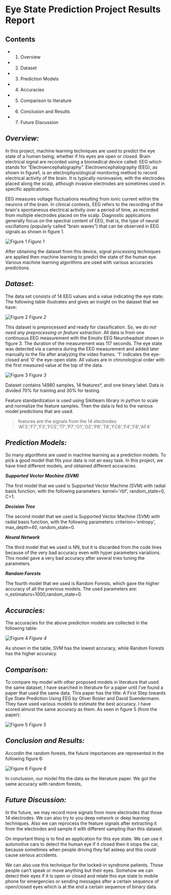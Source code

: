 # Eye State Prediction Project Results Report


## Contents

- 1. Overview
- 2. Dataset
- 3. Prediction Models
- 4. Accuracies
- 5. Comparison to literature
- 6. Conclusion and Results
- 7. Future Discussion


## _Overview:_

In this project, machine learning techniques are used to predict the eye state of a
human being; whether if his eyes are open or closed. Brain electrical signal are recorded using a
biomedical device called: EEG which stands for “Electroencephalography”.
Electroencephalography (EEG), as shown in figure1, is an electrophysiological monitoring
method to record electrical activity of the brain. It is typically noninvasive, with the electrodes
placed along the scalp, although invasive electrodes are sometimes used in specific
applications.

EEG measures voltage fluctuations resulting from ionic current within the neurons of the brain.
In clinical contexts, EEG refers to the recording of the brain's spontaneous electrical activity
over a period of time, as recorded from multiple electrodes placed on the scalp. Diagnostic
applications generally focus on the spectral content of EEG, that is, the type of neural
oscillations (popularly called "brain waves") that can be observed in EEG signals as shown in
figure 1.

![Figure 1](Figures/fig1.png)
*Figure 1*

After obtaining the dataset from this device, signal processing techniques are applied then
machine learning to predict the state of the human eye. Various machine learning algorithms
are used with various accuracies predictions.

## _Dataset:_

The data set consists of 14 EEG values and a value indicating the eye state. The following
table illustrates and gives an insight on the dataset that we have:

![Figure 2](Figures/fig2.PNG)
*Figure 2*

This dataset is preprocessed and ready for classification. So, we _do not need any preprocessing
or feature extraction_. All data is from one continuous EEG measurement with the Emotiv EEG
Neuroheadset shown in figure 3. The duration
of the measurement was 117 seconds. The
eye state was detected via a camera during
the EEG measurement and added later
manually to the file after analyzing the video
frames. '1' indicates the eye-closed and '0' the
eye-open state. All values are in chronological
order with the first measured value at the top
of the data.

![Figure 3](Figures/fig3.png)
*Figure 3*

Dataset contains 14980 samples, 14 features*, and one binary label. Data is divided 70% for
training and 30% for testing.

Feature standardization is used using Sikitlearn library in python to scale and normalize the
feature samples. Then the data is fed to the various model predictions that are used.

> features are the signals from the 14 electrodes: 'AF3','F7','F3','FC5','T7','P7','O1','O2','P8','T8','FC6','F4','F8','AF4'


## _Prediction Models:_

So many algorithms are used in machine learning as a prediction models. To pick a good
model that fits your data is not an easy task. In this project, we have tried different models, and
obtained different accuracies.

  **_Supported Vector Machine (SVM)_**

The first model that we used is Supported Vector Machine (SVM) with radial basis function,
with the following parameters: kernel='rbf', random_state=0, C=1.

  **_Decision Tree_**

The second model that we used is Supported Vector Machine (SVM) with radial basis function,
with the following parameters: criterion='entropy', max_depth=40, random_state=0.

  **_Neural Network_**

The third model that we used is NN, but it is discarded from the code lines because of the very
bad accuracy even with hyper parameters variations. This model gave a very bad accuracy after
several tries tuning the parameters.

  **_Random Forests_**

The fourth model that we used is Random Forests, which gave the higher accuracy of all the
previous models. The used parameters are: n_estimators=1000,random_state=0.


## _Accuracies:_

The accuracies for the above prediction models are collected in the following table:

![Figure 4](Figures/Acc.PNG)
*Figure 4*


As shown in the table, SVM has the lowest accuracy, while Random Forests has the higher
accuracy.

## _Comparison:_

To compare my model with other proposed models in literature that used the same dataset, I
have searched in literature for a paper until I’ve found a paper that used the same data. This
paper has the title: A First Step towards Eye State Prediction Using EEG by Oliver Rosler and
David Suendermann. They have used various models to estimate the best accuracy. I have
scored almost the same accuracy as them. As seen in figure 5 (from the paper):

![Figure 5](Figures/fig4.png)
*Figure 5*


## _Conclusion and Results:_

Accordin the random forests, the future importances are represented in the following figure 6:

![Figure 6](Figures/fig5.png)
*Figure 6*

In conclusion, our model fits the data as the literature paper. We got the same accuracy with
random forests,

## _Future Discussion:_

In the future, we may record more signals from more electrodes that those 14 electrodes. We
can also try to you deep network or deep learning techniques. Also we can reprocess the
feature signals after extracting it from the electrodes and sample it with different sampling than
this dataset.

On important thing is to find an application for this eye state. We can use it automotive cars to
detect the human eye if it closed then it stops the car, because sometimes when people driving
they fall asleep and this could cause serious accidents.

We can also use this technique for the locked-in syndrome patients. Those people can’t speak
or move anything but their eyes. Somehow we can detect their eyes if it is open or closed and
relate this eye state to mobile phone for emergencies or sending messages after a certain
sequence of open/closed eyes which is at the end a certain sequence of binary data.


